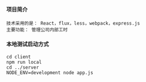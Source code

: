 #### 项目简介
    技术采用的是： React，flux，less，webpack，express.js
    主要功能： 管理公司内部工时
#### 本地测试启动方式
    cd client
    npm run local
    cd ../server
    NODE_ENV=development node app.js